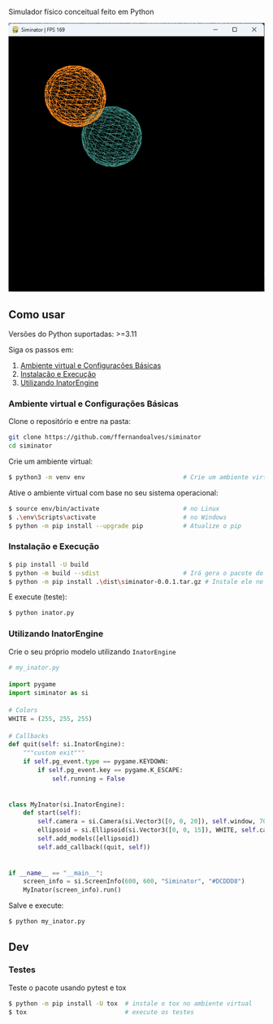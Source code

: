 Simulador físico conceitual feito em Python

![Deploy](datas/graphycs/siminator_running.png)

## Como usar

Versões do Python suportadas: >=3.11

Siga os passos em:

1. <a href="#ambiente-virtual-e-configurações-básicas">Ambiente virtual e Configurações Básicas</a>
2. <a href="#instalação-e-execução">Instalação e Execução</a>
3. <a href="#utilizando-inatorengine">Utilizando InatorEngine</a>

### Ambiente virtual e Configurações Básicas

Clone o repositório e entre na pasta:
```bash
git clone https://github.com/ffernandoalves/siminator
cd siminator
```

Crie um ambiente virtual:

```bash
$ python3 -m venv env                           # Crie um ambiente virtual python
```

Ative o ambiente virtual com base no seu sistema operacional:

```bash
$ source env/bin/activate                       # no Linux
$ .\env\Scripts\activate                        # no Windows
$ python -m pip install --upgrade pip           # Atualize o pip
```

### Instalação e Execução

```bash
$ pip install -U build
$ python -m build --sdist                       # Irá gera o pacote do codigo cpython na pasta `dist`
$ python -m pip install .\dist\siminator-0.0.1.tar.gz # Instale ele no ambiente virtual
```

E execute (teste):

```bash
$ python inator.py
```

### Utilizando InatorEngine
Crie o seu próprio modelo utilizando `InatorEngine`

```python
# my_inator.py

import pygame
import siminator as si

# Colors
WHITE = (255, 255, 255)

# Callbacks
def quit(self: si.InatorEngine):
    """custom exit"""
    if self.pg_event.type == pygame.KEYDOWN:
        if self.pg_event.key == pygame.K_ESCAPE:
            self.running = False


class MyInator(si.InatorEngine):
    def start(self):
        self.camera = si.Camera(si.Vector3([0, 0, 20]), self.window, 700)
        ellipsoid = si.Ellipsoid(si.Vector3([0, 0, 15]), WHITE, self.camera)
        self.add_models([ellipsoid])
        self.add_callback((quit, self))


if __name__ == "__main__":
    screen_info = si.ScreenInfo(600, 600, "Siminator", "#DCDDD8")
    MyInator(screen_info).run()
```

Salve e execute:

```bash
$ python my_inator.py
```

## Dev

### Testes

Teste o pacote usando pytest e tox

```bash
$ python -m pip install -U tox  # instale o tox no ambiente virtual
$ tox                           # execute os testes
```